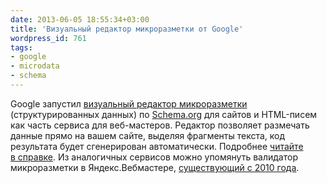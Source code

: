 ```yaml
---
date: 2013-06-05 18:55:34+03:00
title: 'Визуальный редактор микроразметки от Google'
wordpress_id: 761
tags:
- google
- microdata
- schema
---
```


Google запустил [визуальный редактор микроразметки][1] (структурированных данных) по [Schema.org][2] для сайтов и HTML-писем как часть сервиса для веб-мастеров. Редактор позволяет размечать данные прямо на вашем сайте, выделяя фрагменты текста, код результата будет сгенерирован автоматически. Подробнее [читайте в справке][3]. Из аналогичных сервисов можно упомянуть валидатор микроразметки в Яндекс.Вебмастере, [существующий с 2010 года][4].

[1]: https://www.google.com/webmasters/markup-helper/u/0/
[2]: http://schema.org/docs/schemas.html
[3]: http://support.google.com/webmasters/bin/answer.py?hl=en&answer=3069489
[4]: http://web-standards.ru/news/293/
